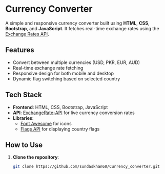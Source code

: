 # Currency Converter

A simple and responsive currency converter built using **HTML**, **CSS**, **Bootstrap**, and **JavaScript**. It fetches real-time exchange rates using the [Exchange Rates API](https://open.er-api.com).

## Features

- Convert between multiple currencies (USD, PKR, EUR, AUD)
- Real-time exchange rate fetching
- Responsive design for both mobile and desktop
- Dynamic flag switching based on selected country

## Tech Stack

- **Frontend**: HTML, CSS, Bootstrap, JavaScript
- **API**: [ExchangeRate-API](https://www.exchangerate-api.com/) for live currency conversion rates
- **Libraries**:  
  - [Font Awesome](https://fontawesome.com) for icons  
  - [Flags API](https://flagsapi.com) for displaying country flags

## How to Use

1. **Clone the repository**:
   ```bash
   git clone https://github.com/sundaskhan60/Currency_converter.git
